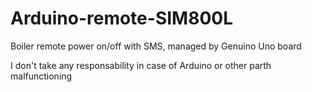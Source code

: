 # Arduino-remote-SIM800L
Boiler remote power on/off with SMS, managed by Genuino Uno board

I don't take any responsability in case of Arduino or other parth malfunctioning
